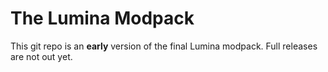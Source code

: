 # The Lumina Modpack
This git repo is an **early** version of the final Lumina modpack. Full releases are not out yet.